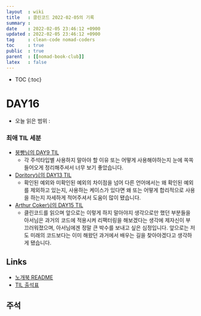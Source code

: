 ```yaml
---
layout  : wiki
title   : 클린코드 2022-02-05의 기록
summary : 
date    : 2022-02-05 23:46:12 +0900
updated : 2022-02-05 23:46:12 +0900
tag     : clean-code nomad-coders
toc     : true
public  : true
parent  : [[nomad-book-club]]
latex   : false
---
```

* TOC
{:toc}

# DAY16
* 오늘 읽은 범위 : 

### 최애 TIL 세분
* [붕빵님의 DAY9 TIL](https://hurricane-rudbeckia-0cc.notion.site/TIL-2022-01-29-f95ccc0547844b268643da982a2f3b72)
	* 각 주석타입별 사용하지 말아야 할 이유 또는 어떻게 사용해야하는지 눈에 쏙쏙 들어오게 정리해주셔서 너무 보기 좋았습니다.
* [Doritory님의 DAY13 TIL](https://erratic-silkworm-325.notion.site/TIL-2022-02-02-6b76be03e423497cb0c9768d12a26a31)
	* 확인된 예외와 미확인된 예외의 차이점을 넘어 다른 언어에서는 왜 확인된 예외를 제외하고 있는지, 사용하는 케이스가 있다면 왜 또는 어떻게 합리적으로 사용을 하는지 자세하게 적어주셔서 도움이 많이 됐습니다.
* [Arthur Coker님의 DAY15 TIL](https://antstudy.tistory.com/365)
	* 클린코드를 읽으며 앞으로는 이렇게 하지 말아야지 생각으로만 했던 부분들을 아서님은 과거의 코드에 적용시켜 리팩터링을 해보겠다는 생각에 제자신이 부끄러워졌으며, 아서님에겐 정말 큰 박수를 보내고 싶은 심정입니다. 앞으로는 저도 미래의 코드보다는 이미 해왔던 과거에서 배우는 길을 찾아야겠다고 생각하게 됐습니다.

## Links
* [노개북 README](https://nomadcoders.oopy.io/readme?utm_source=Nomad_Book_Club%231&utm_campaign=853979327e-EMAIL_CAMPAIGN_2022_01_20_09_04&utm_medium=email&utm_term=0_26f5b50d66-853979327e-357549064)
* [TIL 출석표](https://docs.google.com/spreadsheets/d/1Cy2NOnfFDP6Y1snkd3nL5VidLDmBq8C9696iTwbc_K0/edit#gid=0)

## 주석